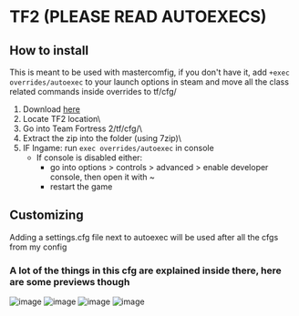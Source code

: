 # TF2 (PLEASE READ AUTOEXECS)

## How to install

This is meant to be used with mastercomfig, if you don't have it, add `+exec overrides/autoexec` to your launch options in steam and move all the class related commands inside overrides to tf/cfg/

1. Download [here](https://download-directory.github.io/?url=https://github.com/xamionex/Configs/tree/main/Team%20Fortress%202)
2. Locate TF2 location\
3. Go into Team Fortress 2/tf/cfg/\
4. Extract the zip into the folder (using 7zip)\
5. IF Ingame: run `exec overrides/autoexec` in console
   - If console is disabled either:
     - go into options > controls > advanced > enable developer console, then open it with ~
     - restart the game

## Customizing

Adding a settings.cfg file next to autoexec will be used after all the cfgs from my config

### A lot of the things in this cfg are explained inside there, here are some previews though

![image](https://github.com/xamionex/Configs/assets/57235791/e5a159fd-6284-41d1-b3d8-1331d4fe0ff6)
![image](https://github.com/xamionex/Configs/assets/57235791/6f3f19d7-0daa-4ada-be3f-7cd7dac546e4)
![image](https://github.com/xamionex/Configs/assets/57235791/2fe07026-0264-4d6b-b392-96e2a170da1f)
![image](https://github.com/xamionex/Configs/assets/57235791/dfd8c0ca-c25f-4f7c-ad05-9158afa11342)
